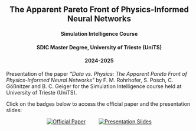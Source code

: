 
<h2 align="center">The Apparent Pareto Front of Physics-Informed Neural Networks</h2>
<h4 align="center">Simulation Intelligence Course</h4>
<h4 align="center">SDIC Master Degree, University of Trieste (UniTS)</h4>
<h4 align="center">2024-2025</h4>

Presentation of the paper *"Data vs. Physics: The Apparent Pareto Front of Physics-Informed Neural Networks"* by F. M. Rohrhofer, S. Posch, C. Gößnitzer and B. C. Geiger for the Simulation Intelligence course held at University of Trieste (UniTS).

Click on the badges below to access the official paper and the presentation slides:

<div align="center">

[![Official Paper][paper-shield]][paper-url]&nbsp;&nbsp;&nbsp;&nbsp;&nbsp;&nbsp;&nbsp;&nbsp;
[![Presentation Slides][presentation-shield]][presentation-url]

</div>

[paper-shield]: https://img.shields.io/badge/Official%20Paper-00629B?style=for-the-badge&logo=ieee&logoColor=white
[paper-url]: https://ieeexplore.ieee.org/stamp/stamp.jsp?arnumber=10210413

[presentation-shield]: https://img.shields.io/badge/Presentation-dodgerblue?style=for-the-badge&logo=google-slides&logoColor=white
[presentation-url]: https://marcotallone.github.io/PINN-pareto-front/
